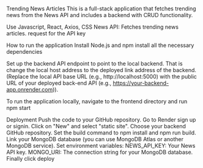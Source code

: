 #
Trending News Articles
This is a full-stack application that fetches trending news from the News API and includes a backend with CRUD functionality.

Use Javascript, React, Axios, CSS
News API: Fetches trending news articles. request for the API key

 How to run the application
Install Node.js and npm install all the necessary dependencies


Set up the backend API endpoint to point to the  local backend. That is change the local host address to the deployed link address of the backend. (Replace the local API base URL (e.g., http://localhost:5000) with the public URL of your deployed back-end API (e.g., https://your-backend-app.onrender.com)).

To run the application locally, navigate to the frontend directory and run npm start


Deployment
Push the code to your GitHub repository.
Go to Render sign up or signin.
Click on "New" and select "static site".
Choose your backend GitHub repository.
Set the build command to npm install and npm run build.
Link your MongoDB database (you can use MongoDB Atlas or another MongoDB service).
Set environment variables: 
NEWS_API_KEY: Your News API key.
MONGO_URI: The connection string for your MongoDB database.
Finally click deploy





